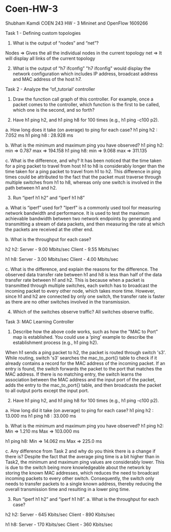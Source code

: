 # Coen-HW-3

Shubham Kamdi 
COEN 243 HW - 3
Mininet and OpenFlow
1609266

Task 1 - Defining custom topologies

1. What is the output of “nodes” and “net”? 

Nodes => Gives the all the individual nodes in the current topology 
net => It will display all links of the current topology

2. What is the output of “h7 ifconfig”
"h7 ifconfig" would display the network configuration which includes IP address, broadcast address and MAC address of the host h7.

Task 2 - Analyze the “of_tutorial’ controller

1. Draw the function call graph of this controller. For example, once a packet comes to the
controller, which function is the first to be called, which one is the second, and so forth?
  

2. Have h1 ping h2, and h1 ping h8 for 100 times (e.g., h1 ping -c100 p2).


a. How long does it take (on average) to ping for each case?
h1 ping h2 : 7.052 ms
h1 ping h8 : 28.928 ms 

b.  What is the minimum and maximum ping you have observed?
h1 ping h2:
min =>  0.787 
max => 194.158
h1 ping h8:
min => 9.068
max => 311.135

c. What is the difference, and why?
It has been noticed that the time taken for a ping packet to travel from host h1 to h8 is considerably longer than the time taken 
for a ping packet to travel from h1 to h2. This difference in ping times could be attributed to the fact that the packet must 
traverse through multiple switches from h1 to h8, whereas only one switch is involved in the path between h1 and h2.

3. Run “iperf h1 h2” and “iperf h1 h8”

a. What is “iperf” used for?
"Iperf" is a commonly used tool for measuring network bandwidth and performance. It is used to test the maximum achievable bandwidth
between two network endpoints by generating and transmitting a stream of data packets, and then measuring the rate at which the packets
are received at the other end.

b. What is the throughput for each case?

h2 h2:
Server - 9.00 Mbits/sec
Client - 9.55 Mbits/sec

h1 h8:
Server - 3.00 Mbits/sec
Client - 4.00 Mbits/sec

c. What is the difference, and explain the reasons for the difference.
The observed data transfer rate between h1 and h8 is less than half of the data transfer rate between h1 and h2. This is because when a packet
is transmitted through multiple switches, each switch has to broadcast the incoming packet to every other node, which takes more time.
However, since h1 and h2 are connected by only one switch, the transfer rate is faster as there are no other switches involved in the transmission.

4. Which of the switches observe traffic? 
All switches observe traffic.

Task 3: MAC Learning Controller

1. Describe how the above code works, such as how the "MAC to Port" map is established. You could use a ‘ping’ example to describe
the establishment process (e.g., h1 ping h2). 

When h1 sends a ping packet to h2, the packet is routed through switch 's3'. While routing, switch 's3' searches the mac_to_port{}
table to check if it already contains a record for the MAC address of the incoming packet. If an entry is found, the switch forwards
the packet to the port that matches the MAC address. If there is no matching entry, the switch learns the association between the MAC
address and the input port of the packet, adds the entry to the mac_to_port{} table, and then broadcasts the packet to all output ports
except the input port.

2. Have h1 ping h2, and h1 ping h8 for 100 times (e.g., h1 ping -c100 p2). 

a. How long did it take (on average) to ping for each case?
h1 ping h2 : 13.000  ms
h1 ping h8 : 33.000 ms

b. What is the minimum and maximum ping you have observed? 
h1 ping h2:
Min => 1.210 ms
Max => 103.000 ms

h1 ping h8:
Min => 14.062 ms
Max => 225.0 ms

c. Any difference from Task 2 and why do you think there is a change if there is?
Despite the fact that the average ping time is a bit higher than in Task2, the minimum and maximum ping values are considerably lower.
This is due to the switch being more knowledgeable about the network by storing the known MAC addresses, which reduces the need to broadcast 
incoming packets to every other switch. Consequently, the switch only needs to transfer packets to a single known address, thereby reducing 
the overall transmission time and resulting in a lower ping time.

3. Run “iperf h1 h2” and “iperf h1 h8”.
a. What is the throughput for each case?

h2 h2:
Server - 645 Kbits/sec
Client - 890 Kbits/sec

h1 h8:
Server - 170 Kbits/sec
Client - 360 Kbits/sec
        
